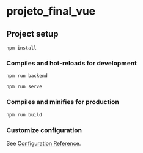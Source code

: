 # projeto_final_vue

## Project setup
```
npm install
```

### Compiles and hot-reloads for development
```
npm run backend

npm run serve
```

### Compiles and minifies for production
```
npm run build
```

### Customize configuration
See [Configuration Reference](https://cli.vuejs.org/config/).
